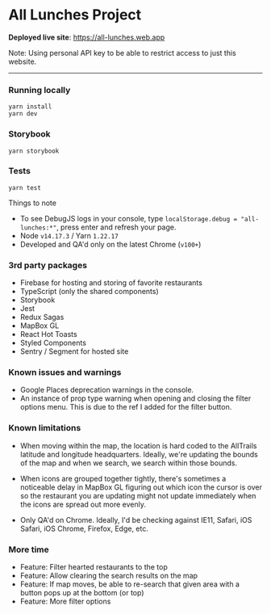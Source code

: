 # All Lunches Project

**Deployed live site**: https://all-lunches.web.app

Note: Using personal API key to be able to restrict access to just this website.

---

### Running locally

```
yarn install
yarn dev
```

### Storybook

```
yarn storybook
```

### Tests

```
yarn test
```

Things to note

- To see DebugJS logs in your console, type `localStorage.debug = "all-lunches:*"`, press enter and refresh your page.
- Node `v14.17.3` / Yarn `1.22.17`
- Developed and QA'd only on the latest Chrome (`v100+`)

### 3rd party packages

- Firebase for hosting and storing of favorite restaurants
- TypeScript (only the shared components)
- Storybook
- Jest
- Redux Sagas
- MapBox GL
- React Hot Toasts
- Styled Components
- Sentry / Segment for hosted site

### Known issues and warnings

- Google Places deprecation warnings in the console.
- An instance of prop type warning when opening and closing the filter options menu. This is due to the ref I added for the filter button.

### Known limitations

- When moving within the map, the location is hard coded to the AllTrails latitude and longitude headquarters. Ideally, we're updating the bounds of the map and when we search, we search within those bounds.

- When icons are grouped together tightly, there's sometimes a noticeable delay in MapBox GL figuring out which icon the cursor is over so the restaurant you are updating might not update immediately when the icons are spread out more evenly.

- Only QA'd on Chrome. Ideally, I'd be checking against IE11, Safari, iOS Safari, iOS Chrome, Firefox, Edge, etc.

### More time

- Feature: Filter hearted restaurants to the top
- Feature: Allow clearing the search results on the map
- Feature: If map moves, be able to re-search that given area with a button pops up at the bottom (or top)
- Feature: More filter options
